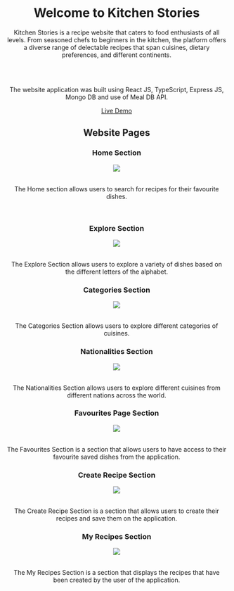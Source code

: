 <h1 align="center"> Welcome to Kitchen Stories </h1>

<div align="center" >
Kitchen Stories is a recipe website that caters to food enthusiasts of all levels. From seasoned chefs to beginners in the kitchen, the platform offers a diverse range of delectable recipes that span cuisines, dietary preferences, and different continents.

  <br><br>
  
The website application was built using React JS, TypeScript, Express JS, Mongo DB and use of Meal DB API.

[Live Demo](https://kitchenstories-ten.vercel.app)
</div>

<h2 align="center"> Website Pages </h2>

<div>
  <h3 align="center" >Home Section</h3>

  <div align="center" >
    <img  src="https://i.postimg.cc/pT3v4KDZ/HomePage.jpg"> 

  </div>

  <br>
  
  <p align="center" >The Home section allows users to search for recipes for their favourite dishes. </p>
</div>

<br>

<div>
  <h3 align="center" >Explore Section</h3>

  <div align="center" >
    <img  src="https://i.postimg.cc/gc6mRBWB/Explore-Page.jpg"> 

  </div>

  <br>
  
  <p align="center">The Explore Section allows users to explore a variety of dishes based on the different letters of the alphabet.</p>
</div>

<div>
  <h3 align="center" >Categories Section</h3>

  <div align="center" >
    <img  src="https://i.postimg.cc/zXZ5kSDD/Categories-Page.jpg"> 

  </div>

  <br>
  
  <p align="center">The Categories Section allows users to explore different categories of cuisines.</p>
</div>

<div>
  <h3 align="center" >Nationalities Section</h3>

  <div align="center" >
    <img  src="https://i.postimg.cc/mkcDFbSd/Nationalities-Page.jpg"> 

  </div>

  <br>
  
  <p align="center">The Nationalities Section allows users to explore different cuisines from different nations across the world.</p>
</div>

<div>
  
<h3 align="center" >Favourites Page Section</h3>

  <div align="center" >
    <img  src="https://i.postimg.cc/rF1TZ0z1/Favourites-Page.jpg"> 

  </div>

  <br>
  <p align="center">The Favourites Section is a section that allows users to have access to their favourite saved dishes from the application.</p>
</div>

<h3 align="center" >Create Recipe Section</h3>

  <div align="center" >
    <img  src="https://i.postimg.cc/rsgJzNQG/Create-Page.jpg"> 

  </div>

  <br>
  <p align="center">The Create Recipe Section is a section that allows users to create their recipes and save them on the application.</p>
  
</div>

<h3 align="center" >My Recipes Section</h3>

  <div align="center" >
    <img  src="https://i.postimg.cc/SRQL0zkn/My-Recipes.jpg"> 

  </div>

  <br>
  <p align="center">The My Recipes Section is a section that displays the recipes that have been created by the user of the application.</p>
  
</div>

